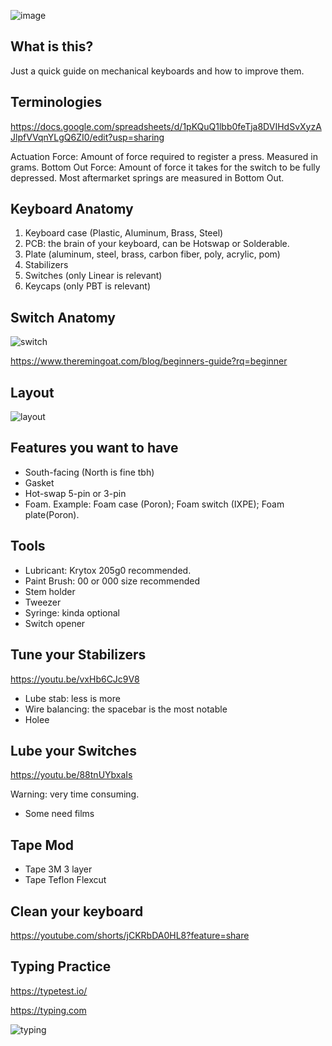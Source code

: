![image](https://github.com/wentallout/keyboard/assets/76118931/fcd7ac2a-83d8-4612-92f7-54c76776d7b7)

## What is this?

Just a quick guide on mechanical keyboards and how to improve them.

## Terminologies

https://docs.google.com/spreadsheets/d/1pKQuQ1lbb0feTja8DVIHdSvXyzAJlpfVVqnYLgQ6ZI0/edit?usp=sharing

Actuation Force: Amount of force required to register a press. Measured in grams.
Bottom Out Force: Amount of force it takes for the switch to be fully depressed. Most aftermarket springs are measured in Bottom Out.

## Keyboard Anatomy

1. Keyboard case (Plastic, Aluminum, Brass, Steel)
2. PCB: the brain of your keyboard, can be Hotswap or Solderable.
3. Plate (aluminum, steel, brass, carbon fiber, poly, acrylic, pom)
4. Stabilizers
5. Switches (only Linear is relevant)
6. Keycaps (only PBT is relevant)

## Switch Anatomy

![switch](https://github.com/wentallout/keyboard/assets/76118931/ef8fb35f-75ff-4eb4-9bab-9efb5099fcd7)


https://www.theremingoat.com/blog/beginners-guide?rq=beginner

## Layout

![layout](https://github.com/wentallout/keyboard/assets/76118931/075f6d98-1589-4fdf-ade9-bd0e002b0ce6)

## Features you want to have

- South-facing (North is fine tbh)
- Gasket
- Hot-swap 5-pin or 3-pin
- Foam. Example: Foam case (Poron); Foam switch (IXPE); Foam plate(Poron).

## Tools

- Lubricant: Krytox 205g0 recommended.
- Paint Brush: 00 or 000 size recommended
- Stem holder
- Tweezer
- Syringe: kinda optional
- Switch opener

## Tune your Stabilizers

https://youtu.be/vxHb6CJc9V8

- Lube stab: less is more
- Wire balancing: the spacebar is the most notable
- Holee

## Lube your Switches

https://youtu.be/88tnUYbxaIs

Warning: very time consuming.

- Some need films

## Tape Mod

- Tape 3M 3 layer
- Tape Teflon Flexcut

## Clean your keyboard

https://youtube.com/shorts/jCKRbDA0HL8?feature=share

## Typing Practice

https://typetest.io/

https://typing.com

![typing](https://github.com/wentallout/keyboard/assets/76118931/54736990-8e7a-44f2-b383-5e393736399a)
